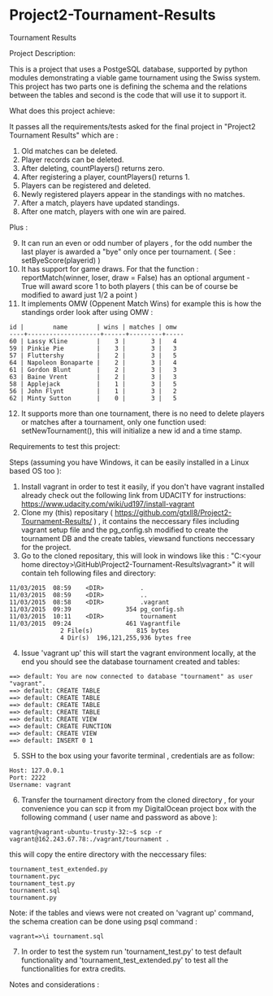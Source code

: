 # Project2-Tournament-Results
Tournament Results

Project Description:

This is a project that uses a PostgeSQL database, supported by python modules demonstrating a viable game tournament using the Swiss system. This project has two parts one is defining the schema and the relations between the tables and second is the code that will use it to support it.

What does this project achieve:

It passes all the requirements/tests asked for the final project in "Project2 Tournament Results" which are :

1. Old matches can be deleted.
2. Player records can be deleted.
3. After deleting, countPlayers() returns zero.
4. After registering a player, countPlayers() returns 1.
5. Players can be registered and deleted.
6. Newly registered players appear in the standings with no matches.
7. After a match, players have updated standings.
8. After one match, players with one win are paired.

Plus :

9. It can run an even or odd number of players , for the odd number the last player is awarded a "bye" only once per tournament. ( See : setByeScore(playerid) )
10. It has support for game draws. For that the function :  reportMatch(winner, loser, draw = False) has an optional argument - True will award score 1 to both players ( this can be of course be modified to award just 1/2 a point )
11. It implements OMW (Oppenent Match Wins) for example this is how the standings order look after using OMW :

 ```   
 id |        name        | wins | matches | omw
----+--------------------+------+---------+-----
 60 | Lassy Kline        |    3 |       3 |   4
 59 | Pinkie Pie         |    3 |       3 |   3
 57 | Fluttershy         |    2 |       3 |   5
 64 | Napoleon Bonaparte |    2 |       3 |   4
 61 | Gordon Blunt       |    2 |       3 |   3
 63 | Baine Vrent        |    2 |       3 |   3
 58 | Applejack          |    1 |       3 |   5
 56 | John Flynt         |    1 |       3 |   2
 62 | Minty Sutton       |    0 |       3 |   5
 ```

12. It supports more than one tournament, there is no need to delete players or matches after a tournament, only one function used: setNewTournament(), this will initialize a new id and a time stamp.


Requirements to test this project:

Steps (assuming you have Windows, it can be easily installed in a Linux based OS too ):
 1. Install vagrant in order to test it easily, if you don't have vagrant installed already check out the following link from UDACITY for instructions: https://www.udacity.com/wiki/ud197/install-vagrant
 2. Clone my (this) repositary ( https://github.com/gtxll8/Project2-Tournament-Results/ ) , it contains the neccessary files including vagrant setup file and the pg_config.sh modified to create the tournament DB and the create tables, viewsand functions neccessary for the project.
 3. Go to the cloned repositary, this will look in windows like this :
 "C:\<your home directoy>\GitHub\Project2-Tournament-Results\vagrant>" it will contain teh following files and directory:
 ```   
11/03/2015  08:59    <DIR>          .
11/03/2015  08:59    <DIR>          ..
11/03/2015  08:58    <DIR>          .vagrant
11/03/2015  09:39               354 pg_config.sh
11/03/2015  10:11    <DIR>          tournament
11/03/2015  09:24               461 Vagrantfile
               2 File(s)            815 bytes
               4 Dir(s)  196,121,255,936 bytes free
 ``` 
  4. Issue 'vagrant up' this will start the vagrant environment locally, at the end you should see the database tournament created and tables:
 ```   
==> default: You are now connected to database "tournament" as user "vagrant".
==> default: CREATE TABLE
==> default: CREATE TABLE
==> default: CREATE TABLE
==> default: CREATE TABLE
==> default: CREATE VIEW
==> default: CREATE FUNCTION
==> default: CREATE VIEW
==> default: INSERT 0 1 
 ```   
  5. SSH to the box using your favorite terminal , credentials are as follow:
 ``` 
Host: 127.0.0.1
Port: 2222
Username: vagrant
 ``` 
  6. Transfer the tournament directory from the cloned directory , for your convenience you can scp it from my DigitalOcean project box with the following command ( user name and password as above ):
  ``` 
  vagrant@vagrant-ubuntu-trusty-32:~$ scp -r vagrant@162.243.67.78:./vagrant/tournament .
 ``` 
 this will copy the entire directory with the neccessary files:
  ``` 
tournament_test_extended.py                                                                                           
tournament.pyc                                                                                                        
tournament_test.py                                                                                                    
tournament.sql                                                                                                        
tournament.py  
  ``` 
 
 Note: if the tables and views were not created on 'vagrant up' command, the schema creation can be done using psql command :
 ``` 
vagrant=>\i tournament.sql
 ```
7. In order to test the system run 'tournament_test.py' to test default functionality and 'tournament_test_extended.py' to test all the functionalities for extra credits.


Notes and considerations :
  
  





